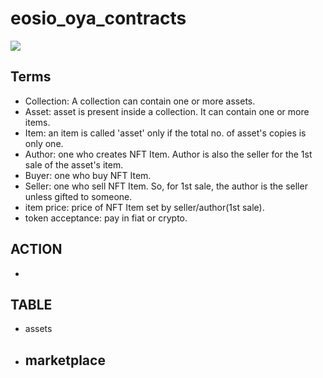 # eosio_oya_contracts

![](https://github.com/abhi3700/oya_bot/other/img/oya_nft_structure.png)

## Terms
* Collection: A collection can contain one or more assets.
* Asset: asset is present inside a collection. It can contain one or more items.
* Item: an item is called 'asset' only if the total no. of asset's copies is only one.  
* Author: one who creates NFT Item. Author is also the seller for the 1st sale of the asset's item.
* Buyer: one who buy NFT Item.
* Seller: one who sell NFT Item. So, for 1st sale, the author is the seller unless gifted to someone.
* item price: price of NFT Item set by seller/author(1st sale). 
* token acceptance: pay in fiat or crypto.

## ACTION
* 

## TABLE
* assets
* marketplace
	- 